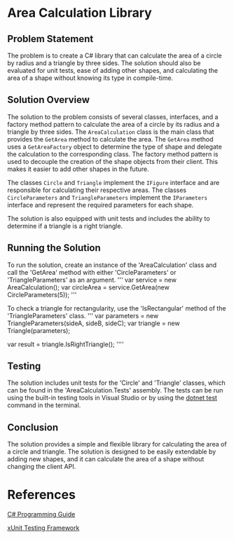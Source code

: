 # Area Calculation Library

## Problem Statement
The problem is to create a C# library that can calculate the area of a circle by radius and a triangle by three sides. The solution should also be evaluated for unit tests, ease of adding other shapes, and calculating the area of a shape without knowing its type in compile-time.

## Solution Overview
The solution to the problem consists of several classes, interfaces, and a factory method pattern to calculate the area of a circle by its radius and a triangle by three sides. The `AreaCalculation` class is the main class that provides the `GetArea` method to calculate the area. The `GetArea` method uses a `GetAreaFactory` object to determine the type of shape and delegate the calculation to the corresponding class. The factory method pattern is used to decouple the creation of the shape objects from their client. This makes it easier to add other shapes in the future.

The classes `Circle` and `Triangle` implement the `IFigure` interface and are responsible for calculating their respective areas. The classes `CircleParameters` and `TriangleParameters` implement the `IParameters` interface and represent the required parameters for each shape.

The solution is also equipped with unit tests and includes the ability to determine if a triangle is a right triangle.

## Running the Solution
To run the solution, create an instance of the 'AreaCalculation' class and call the 'GetArea' method with either 'CircleParameters' or 'TriangleParameters' as an argument.
'''
var service = new AreaCalculation();
var circleArea = service.GetArea(new CircleParameters(5));
'''

To check a triangle for rectangularity, use the 'IsRectangular' method of the 'TriangleParameters' class.
'''
var parameters = new TriangleParameters(sideA, sideB, sideC);
var triangle = new Triangle(parameters);

var result = triangle.IsRightTriangle();
''''

## Testing
The solution includes unit tests for the 'Circle' and 'Triangle' classes, which can be found in the 'AreaCalculation.Tests' assembly. The tests can be run using the built-in testing tools in Visual Studio or by using the [dotnet test](https://learn.microsoft.com/en-us/dotnet/core/tools/dotnet-test) command in the terminal.

## Conclusion
The solution provides a simple and flexible library for calculating the area of a circle and triangle. The solution is designed to be easily extendable by adding new shapes, and it can calculate the area of a shape without changing the client API.

# References
[C# Programming Guide](https://docs.microsoft.com/en-us/dotnet/csharp/programming-guide/)

[xUnit Testing Framework](https://xunit.net/)